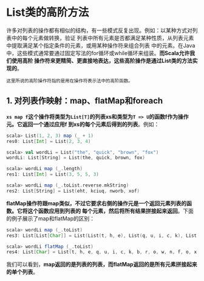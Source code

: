 List类的高阶方法
===================================================================================
许多对列表的操作都有相似的结构，有一些模式反复出现。例如：以某种方式对列表中的每个元素做转换，验证
列表中所有元素是否都满足某种性质，从列表元素中提取满足某个指定条件的元素，或用某种操作符来组合列表
中的元素。在Java中，这些模式通常要通过固定写法的for循环或while循环来组装。**而Scala允许我们使用高阶
操作符来更精简、更直接地表达，这些高阶操作是通过List类的方法实现的**。
```
这里所说的高阶操作符指的是用在操作符表示法中的高阶函数。
```

## 1. 对列表作映射：map、flatMap和foreach
**`xs map f`这个操作将类型为`List[T]`的列表xs和类型为`T => U`的函数f作为操作元。它返回一个通过应用f
到xs的每个元素后得到的列表**。例如：
```scala
scala> List(1, 2, 3) map (_ + 1)
res0: List[Int] = List(2, 3, 4)

scala> val wordLi = List("the", "quick", "brown", "fox")
wordLi: List[String] = List(the, quick, brown, fox)

scala> wordLi map (_.length)
res1: List[Int] = List(3, 5, 5, 3)

scala> wordLi map (_.toList.reverse.mkString)
res2: List[String] = List(eht, kciuq, nworb, xof)
```
**flatMap操作符跟map类似，不过它要求右侧的操作元是一个返回元素列表的函数。它将这个函数应用到列表的
每个元素，然后将所有结果拼接起来返回**。下面的例子展示了map和flatMap的区别：
```scala
scala> wordLi map (_.toList)
res3: List[List[Char]] = List(List(t, h, e), List(q, u, i, c, k), List(b, r, o, w, n), List(f, o, x))

scala> wordLi flatMap (_.toList)
res4: List[Char] = List(t, h, e, q, u, i, c, k, b, r, o, w, n, f, o, x)
```
我们可以看到，**map返回的是列表的列表，而flatMap返回的是所有元素拼接起来的单个列表**。
